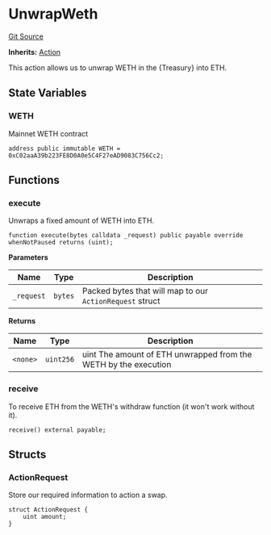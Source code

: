 # UnwrapWeth
[Git Source](https://github.com/FloorDAO/floor-v2/blob/fd4de86a192de96d73fe2e56a84ec542b57b1c69/src/contracts/actions/utils/UnwrapWeth.sol)

**Inherits:**
[Action](/src/contracts/actions/Action.sol/contract.Action.md)

This action allows us to unwrap WETH in the {Treasury} into ETH.


## State Variables
### WETH
Mainnet WETH contract


```solidity
address public immutable WETH = 0xC02aaA39b223FE8D0A0e5C4F27eAD9083C756Cc2;
```


## Functions
### execute

Unwraps a fixed amount of WETH into ETH.


```solidity
function execute(bytes calldata _request) public payable override whenNotPaused returns (uint);
```
**Parameters**

|Name|Type|Description|
|----|----|-----------|
|`_request`|`bytes`|Packed bytes that will map to our `ActionRequest` struct|

**Returns**

|Name|Type|Description|
|----|----|-----------|
|`<none>`|`uint256`|uint The amount of ETH unwrapped from the WETH by the execution|


### receive

To receive ETH from the WETH's withdraw function (it won't work without it).


```solidity
receive() external payable;
```

## Structs
### ActionRequest
Store our required information to action a swap.


```solidity
struct ActionRequest {
    uint amount;
}
```

